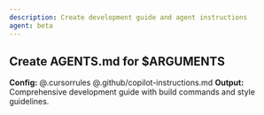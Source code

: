 ```yaml
---
description: Create development guide and agent instructions
agent: beta
---
```


## Create AGENTS.md for $ARGUMENTS

**Config:** @.cursorrules @.github/copilot-instructions.md
**Output:** Comprehensive development guide with build commands and style guidelines.